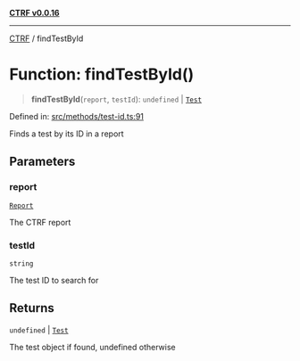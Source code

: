 [**CTRF v0.0.16**](../README.md)

***

[CTRF](../README.md) / findTestById

# Function: findTestById()

> **findTestById**(`report`, `testId`): `undefined` \| [`Test`](../interfaces/Test.md)

Defined in: [src/methods/test-id.ts:91](https://github.com/ctrf-io/ctrf-core-js/blob/main/src/methods/test-id.ts#L91)

Finds a test by its ID in a report

## Parameters

### report

[`Report`](../interfaces/Report.md)

The CTRF report

### testId

`string`

The test ID to search for

## Returns

`undefined` \| [`Test`](../interfaces/Test.md)

The test object if found, undefined otherwise

